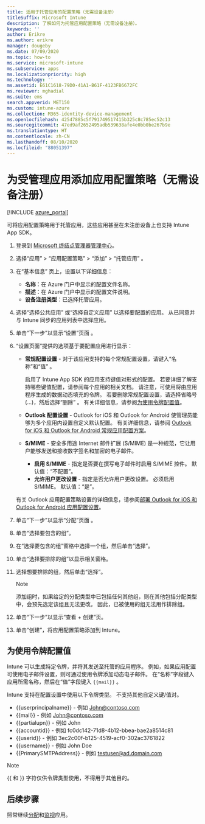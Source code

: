 ```yaml
---
title: 适用于托管应用的配置策略（无需设备注册）
titleSuffix: Microsoft Intune
description: 了解如何为托管应用配置策略（无需设备注册）。
keywords: ''
author: Erikre
ms.author: erikre
manager: dougeby
ms.date: 07/09/2020
ms.topic: how-to
ms.service: microsoft-intune
ms.subservice: apps
ms.localizationpriority: high
ms.technology: ''
ms.assetid: E61C1618-79D0-41A1-B61F-4123FB6672FC
ms.reviewer: mghadial
ms.suite: ems
search.appverid: MET150
ms.custom: intune-azure
ms.collection: M365-identity-device-management
ms.openlocfilehash: 42547885c5f791749517415b325c8c785ec52c13
ms.sourcegitcommit: 47ed9af2652495adb539638afe4e0bb0be267b9e
ms.translationtype: HT
ms.contentlocale: zh-CN
ms.lasthandoff: 08/10/2020
ms.locfileid: "88051397"
---
```

# <a name="add-app-configuration-policies-for-managed-apps-without-device-enrollment"></a>为受管理应用添加应用配置策略（无需设备注册）

[!INCLUDE [azure_portal](../includes/azure_portal.md)]

可将应用配置策略用于托管应用，这些应用甚至在未注册设备上也支持 Intune App SDK。 

1. 登录到 [Microsoft 终结点管理器管理中心](https://go.microsoft.com/fwlink/?linkid=2109431)。
2. 选择“应用”   > “应用配置策略”   > “添加”   > “托管应用”  。
3. 在“基本信息”  页上，设置以下详细信息：
    - **名称**：在 Azure 门户中显示的配置文件名称。
    - **描述**：在 Azure 门户中显示的配置文件说明。
    - **设备注册类型**：已选择托管应用。
4. 选择“选择公共应用”  或“选择自定义应用”  以选择要配置的应用。 从已同意并与 Intune 同步的应用列表中选择应用。
5. 单击“下一步”以显示“设置”页面   。
6. “设置页面”提供的选项基于要配置应用进行显示：

    - **常规配置设置** - 对于该应用支持的每个常规配置设置，请键入“名称”和“值” 。 
 
        启用了 Intune App SDK 的应用支持键值对形式的配置。 若要详细了解支持哪些键值配置，请参阅每个应用的相关文档。 请注意，可使用将由应用程序生成的数据动态填充的令牌。 若要删除常规配置设置，请选择省略号 (…)，然后选择“删除” 。 有关详细信息，请参阅[为使用令牌配置值](app-configuration-policies-managed-app.md#configuration-values-for-using-tokens)。 

    - **Outlook 配置设置** - Outlook for iOS 和 Outlook for Android 使管理员能够为多个应用内设置自定义默认配置。 有关详细信息，请参阅 [Outlook for iOS 和 Outlook for Android 常规应用配置方案](https://docs.microsoft.com/exchange/clients-and-mobile-in-exchange-online/outlook-for-ios-and-android/outlook-for-ios-and-android-configuration-with-microsoft-intune#general-app-configuration-scenarios)。
   
    - **S/MIME** - 安全多用途 Internet 邮件扩展 (S/MIME) 是一种规范，它让用户能够发送和接收数字签名和加密的电子邮件。
        - **启用 S/MIME** - 指定是否要在撰写电子邮件时启用 S/MIME 控件。 默认值：“不配置”。
        - **允许用户更改设置** - 指定是否允许用户更改设置。 必须启用 S/MIME。 默认值：“是”。
        
    有关 Outlook 应用配置策略设置的详细信息，请参阅[部署 Outlook for iOS 和 Outlook for Android 应用配置设置](https://docs.microsoft.com/exchange/clients-and-mobile-in-exchange-online/outlook-for-ios-and-android/outlook-for-ios-and-android-configuration-with-microsoft-intune)。

7. 单击“下一步”以显示“分配”页面 。
8. 单击“选择要包含的组”。
9. 在“选择要包含的组”窗格中选择一个组，然后单击“选择”。
10. 单击“选择要排除的组”以显示相关窗格。
11. 选择想要排除的组，然后单击“选择”。

    >[!NOTE]
    >添加组时，如果给定的分配类型中已包括任何其他组，则在其他包括分配类型中，会预先选定该组且无法更改。 因此，已被使用的组无法用作排除组。

12. 单击“下一步”以显示“查看 + 创建”页。
13. 单击“创建”，将应用配置策略添加到 Intune。

## <a name="configuration-values-for-using-tokens"></a>为使用令牌配置值

Intune 可以生成特定令牌，并将其发送至托管的应用程序。 例如，如果应用配置可使用电子邮件设置，则可通过使用令牌添加动态电子邮件。 在“名称”字段键入应用所需名称，然后在“值”字段键入 `{{mail}}` 。

Intune 支持在配置设置中使用以下令牌类型。 不支持其他自定义键/值对。

- \{\{userprincipalname\}\} - 例如 John@contoso.com
- \{\{mail\}\} - 例如 John@contoso.com
- \{\{partialupn\}\} - 例如 John
- \{\{accountid\}\} - 例如 fc0dc142-71d8-4b12-bbea-bae2a8514c81
- \{\{userid\}\} - 例如 3ec2c00f-b125-4519-acf0-302ac3761822
- \{\{username\}\} - 例如 John Doe
- \{\{PrimarySMTPAddress\}\} - 例如 testuser@ad.domain.com

> [!Note]  
> \{\{ 和 \}\} 字符仅供令牌类型使用，不得用于其他目的。

## <a name="next-steps"></a>后续步骤

照常继续[分配](apps-deploy.md)和[监视](apps-monitor.md)应用。

